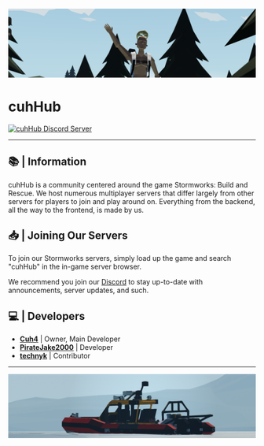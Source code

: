 ![Stormworks Screenshot](imgs/3.png)

# cuhHub

[![cuhHub Discord Server](https://img.shields.io/discord/1036844019709390878?style=for-the-badge&logo=discord&label=Join+the+community)](https://dsc.gg/cuhhubsw)

---

## 📚 | Information
cuhHub is a community centered around the game Stormworks: Build and Rescue. We host numerous multiplayer servers that differ largely from other servers for players to join and play around on. Everything from the backend, all the way to the frontend, is made by us.

## 📥 | Joining Our Servers
To join our Stormworks servers, simply load up the game and search "cuhHub" in the in-game server browser.

We recommend you join our [Discord](https://dsc.gg/cuhhubsw) to stay up-to-date with announcements, server updates, and such.

## 💻 | Developers
- **[Cuh4](https://github.com/Cuh4)** | Owner, Main Developer
- **[PirateJake2000](https://github.com/PirateJake2000)** | Developer
- **[technyk](https://github.com/technyk)** | Contributor

---

![Stormworks Screenshot](imgs/2.png)
